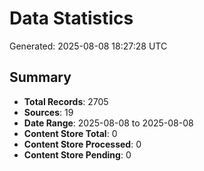 # Data Statistics

Generated: 2025-08-08 18:27:28 UTC

## Summary

- **Total Records**: 2705
- **Sources**: 19
- **Date Range**: 2025-08-08 to 2025-08-08
- **Content Store Total**: 0
- **Content Store Processed**: 0
- **Content Store Pending**: 0
